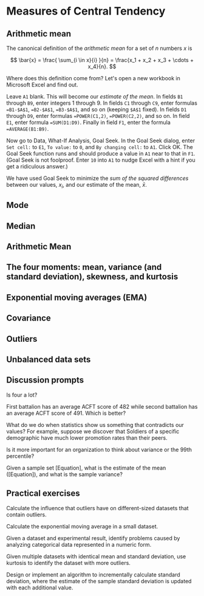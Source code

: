 # Measures of Central Tendency

## Arithmetic mean

The canonical definition of the *arithmetic mean* for a set of $n$ numbers $x$ is

$$
\bar{x} = 
\frac{
\sum_{i \in x}{i}
}{n} = 
\frac{x_1 + x_2 + x_3 + \cdots + x_4}{n}.
$$

Where does this definition come from?
Let's open a new workbook in Microsoft Excel and find out.

Leave `A1` blank.
This will become our *estimate of the mean*.
In fields `B1` through `B9`, enter integers 1 through 9.
In fields `C1` through `C9`, enter formulas `=B1-$A$1`, `=B2-$A$1`, `=B3-$A$1`, and so on (keeping `$A$1` fixed).
In fields `D1` through `D9`, enter formulas `=POWER(C1,2)`, `=POWER(C2,2)`, and so on.
In field `E1`, enter formula `=SUM(D1:D9)`.
Finally in field `F1`, enter the formula `=AVERAGE(B1:B9)`.

Now go to Data, What-If Analysis, Goal Seek.
In the Goal Seek dialog, enter `Set cell:` to `E1`, `To value:` to `0`, and `By changing cell:` to `A1`.
Click OK.
The Goal Seek function runs and should produce a value in `A1` near to that in `F1`.
(Goal Seek is not foolproof.
Enter `10` into `A1` to nudge Excel with a hint if you get a ridiculous answer.)

We have used Goal Seek to minimize the *sum of the squared differences* between our values, $x_i$, and our estimate of the mean, $\bar{x}$.

## Mode 

## Median 

## Arithmetic Mean 

## The four moments: mean, variance (and standard deviation), skewness, and kurtosis 

## Exponential moving averages (EMA) 

## Covariance 

## Outliers 

## Unbalanced data sets 

## Discussion prompts

Is four a lot? 

First battalion has an average ACFT score of 482 while second battalion has an average ACFT score of 491. Which is better? 

What do we do when statistics show us something that contradicts our values? For example, suppose we discover that Soldiers of a specific demographic have much lower promotion rates than their peers. 

Is it more important for an organization to think about variance or the 99th percentile? 

Given a sample set [Equation], what is the estimate of the mean ([Equation]), and what is the sample variance? 


## Practical exercises

Calculate the influence that outliers have on different-sized datasets that contain outliers. 

Calculate the exponential moving average in a small dataset. 

Given a dataset and experimental result, identify problems caused by analyzing categorical data represented in a numeric form. 

Given multiple datasets with identical mean and standard deviation, use kurtosis to identify the dataset with more outliers. 

Design or implement an algorithm to incrementally calculate standard deviation, where the estimate of the sample standard deviation is updated with each additional value. 

